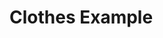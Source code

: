 # Clothes Example



<!--

------------------------------- in progress -------------------------------



Clothes example
Like an item in the shopping cart for an online clothes store
Shirt class, init method and getCost() method. Color and pocketColor property. Cheaper if color==stripesColor.
Jacket class, init method and getCost() method. No pocketColor property.
There is some repeated code - isValidSize() ‘M’ ‘S’ ‘XL’ and isValidMaterial() and getCostPerSqrFoot().
Can pull this into a parent ClothingArticle class to get the shared logic and shared member vars
Child classes can call the parent 

-->
